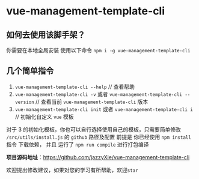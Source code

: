 # vue-management-template-cli

## 如何去使用该脚手架？

你需要在本地全局安装
使用以下命令
`npm i -g vue-management-template-cli`

## 几个简单指令

1. `vue-management-template-cli --help` // 查看帮助
2. `vue-management-template-cli -v` 或者 `vue-management-template-cli --version` // 查看当前 `vue-management-template-cli` 版本
3. `vue-management-template-cli init` 或者 `vue-management-template-cli i` // 初始化自定义 `vue` 模板

对于 3 的初始化模板，你也可以自行选择使用自己的模板，只需要简单修改 `/src/utils/install.js` 的 `github` 路径及配置
前提是 你已经使用 `npm install` 指令 下载依赖， 并且 运行了 `npm run compile` 进行打包编译

**项目源码地址**：<https://github.com/jazzyXie/vue-management-template-cli>

欢迎提出修改建议，如果对您的学习有所帮助，欢迎`star`
